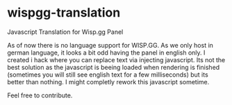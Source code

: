 # wispgg-translation
Javascript Translation for Wisp.gg Panel

As of now there is no language support for WISP.GG. 
As we only host in german language, it looks a bit odd having the panel in english only. I created i hack where you can replace text via injecting javascript. 
Its not the best solution as the javascript is beeing loaded when rendering is finished (sometimes you will still see english text for a few milliseconds) but its better than nothing. I might completly rework this javascript sometime. 

Feel free to contribute. 
